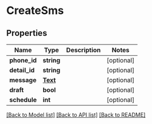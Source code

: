 # CreateSms

## Properties
Name | Type | Description | Notes
------------ | ------------- | ------------- | -------------
**phone_id** | **string** |  | [optional] 
**detail_id** | **string** |  | [optional] 
**message** | [**Text**](Text.md) |  | [optional] 
**draft** | **bool** |  | [optional] 
**schedule** | **int** |  | [optional] 

[[Back to Model list]](../README.md#documentation-for-models) [[Back to API list]](../README.md#documentation-for-api-endpoints) [[Back to README]](../README.md)


